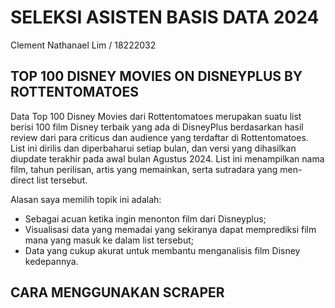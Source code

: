 # SELEKSI ASISTEN BASIS DATA 2024
Clement Nathanael Lim / 18222032

## TOP 100 DISNEY MOVIES ON DISNEYPLUS BY ROTTENTOMATOES
Data Top 100 Disney Movies dari Rottentomatoes merupakan suatu list berisi 100 film Disney terbaik yang ada di DisneyPlus berdasarkan hasil review dari para criticus dan audience yang terdaftar di Rottentomatoes. List ini dirilis dan diperbaharui setiap bulan, dan versi yang dihasilkan diupdate terakhir pada awal bulan Agustus 2024. List ini menampilkan nama film, tahun perilisan, artis yang memainkan, serta sutradara yang men-direct list tersebut.

Alasan saya memilih topik ini adalah: <br>
- Sebagai acuan ketika ingin menonton film dari Disneyplus; <br>
- Visualisasi data yang memadai yang sekiranya dapat memprediksi film mana yang masuk ke dalam list tersebut; <br>
- Data yang cukup akurat untuk membantu menganalisis film Disney kedepannya. <br>

## CARA MENGGUNAKAN SCRAPER 




